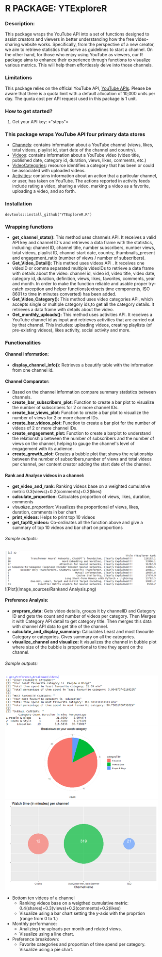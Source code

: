 # R PACKAGE: YTExploreR

### Description:

This package wraps the YouTube API into a set of functions designed to assist creators and viewers in better understanding how the free video-sharing website works. Specifically, from the perspective of a new creator, we aim to retrieve statistics that serve as guidelines to start a channel. On the other hand, for those who enjoy using YouTube as viewers, our R package aims to enhance their experience through functions to visualize various metrics. This will help them effortlessly delve into those channels.    

### Limitations      

This package relies on the official YouTube API, [YouTube APIs](https://developers.google.com/youtube/v3). Please be aware that there is a quota limit with a default allocation of 10,000 units per day. The quota cost per API request used in this package is 1 unit.

### How to get started?

1. Get your API key: <"steps">

### This package wraps YouTube API four primary data stores

- [Channels](https://developers.google.com/youtube/v3/docs/channels/list): contains information about a YouTube channel (views, likes, total videos, playlist id, start date of the channel and  country).          
- [Videos](https://developers.google.com/youtube/v3/docs/videos/list): contains information about a YouTube video (video title, published date, category id, duration, views, likes, comments, etc.)           
- [VideoCategories](https://developers.google.com/youtube/v3/docs/videoCategories/list): resource identifies a category that has been or could be associated with uploaded videos.    
- [Activities](https://developers.google.com/youtube/v3/docs/activities/list): contains information about an action that a particular channel, or user, has taken on YouTube. The actions reported in activity feeds include rating a video, sharing a video, marking a video as a favorite, uploading a video, and so forth.        

### Installation 

```
devtools::install_github("YTExploreR.R")
```

### Wrapping functions

- **get_channel_stats()**:  This method uses channels API. It receives a valid API key and channel ID's and retrieves a data frame with the statistics, including:   channel ID, channel title, number subscribers, number views, total videos, playlist ID,
channel start date, country, thumbnails_present and engagement_ratio (number of views / number of subscribers). 
- **Get_Video_Detail():** This method uses videos API . It receives one videoID or comma separated multiple videoIDs to retrieve a data frame with details about the video: channel id, video id, video title, video date, category id, duration, definition, views, likes, favorites, comments, year and month. In order to make the function reliable and usable proper try-catch exception and helper functions(extracts time components, ISO 8601 to time in minutes converted) has been added.
- **Get_Video_Category():** This method uses video categories API, which accepts single or multiple category ids,to get all the category details. It retrieves a data frame with details about the video.
- **Get_monthly_uploads():**  This method uses activities API. It receives a YouTube channel id as input and retrieves activities that are carried out by that channel. This includes: uploading videos, creating playlists (of pre-existing videos), likes activity, social activity and more.

### Functionalities

#### Channel Information:
  - **display_channel_info():** Retrieves a beautify table with the information from one channel id.

#### Channel Comparator:
  - Based on the channel information compare summary statistics between channels.
  - **create_bar_subscribers_plot:** Function to create a bar plot to visualize the number of subscribers for 2 or more channel IDs.
  - **create_bar_views_plot:** Function to create a bar plot to visualize the number of views for 2 or more channel IDs.
  - **create_bar_videos_plot:** Function to create a bar plot for the number of videos of 2 or more channel IDs.
  - **create_engagement_plot:** Function to create a barplot to understand the relationship between the number of subscribers and the number of views on the channel, helping to gauge the channel's level of engagement with its audience.
  - **create_growth_plot:** Creates a bubble plot that shows the relationship between the number of subscribers,number of views and total videos per channel, per content creator adding the start date of the channel.
  
#### Rank and Analyse videos in a channel:
 - **get_video_and_rank:**  Ranking videos base on a weighted cumulative metric 0.3(views)+0.2(comments)+0.2(likes)
 - **calculate_proportion:** Calculates proportion of views, likes, duration, comments 
 - **visualize_proportion*:*  Visualizes the proportional of views, likes, duration, comments in bar chart
 - **print_videos:** Helps to print top 10 videos
 - **get_top10_videos:** Co-ordinates all the function above and give a summary of top 10 videos and bar chart on proportions

###### Sample outputs:
![Summary](Image_sources/RankandAnalysis2.png)
![Plot](Image_sources/Rankand Analysis.png)

#### Preference Analysis:
- **preprare_data:** Gets video details, groups it by channelID and Category ID and gets the count and number of videos per category. Then Merges it with Category API detail to get category title. Then merges this data with channel API data to get title of the channel.
- **calculate_and_display_summary:** Calculates Least and most favourite Category or categories. Gives summary on all the categories. 
- **visualize_channel and visualize:** It visualizes the channel in bubble plot where size of the bubble is proportional to time they spent on the channel.

###### Sample outputs:
![Summary](Image_sources/PreferenceBreakdown3.png)
![Plot on category](Image_sources/PreferenceBreakdown.png)
![Plot on channel](Image_sources/PreferenceBreakdown2.png)

- Bottom ten videos of a channel 
  - Ranking videos base on a weigthed cumulative metric: 0.4(shares)+0.3(views)+0.2(comments)+0.2(likes)
  - Visualize using a bar chart setting the y-axis with the proprtion (range from 0 to 1.) 
- Monthly performance: 
  - Analizing the uploads per month and related views.
  - Visualize using a line chart.
- Preference breakdown: 
  - Favorite categories and proportion of time spend per category.
    Visualize using a pie chart.
